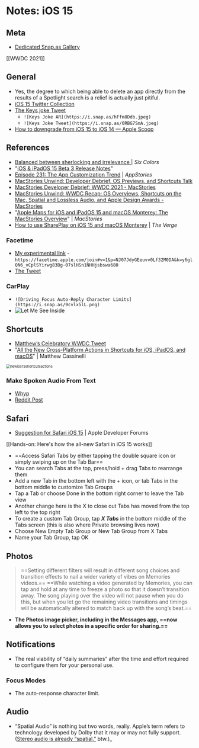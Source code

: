 # Notes: iOS 15

## Meta
* [Dedicated Snap.as Gallery](https://snap.as/extratone/ios15)

[[WWDC 2021]]

## General
* Yes, the degree to which being able to delete an app directly from the results of a Spotlight search is a relief is actually just pitiful.
* [iOS 15 Twitter Collection](https://twitter.com/NeoYokel/timelines/1411632131390984193)
* [The Keys joke Tweet](https://twitter.com/neoyokel/status/1401954704968536071)
	* `![Keys Joke AR](https://i.snap.as/hFfm8Ddb.jpeg)`
	* `![Keys Joke Tweet](https://i.snap.as/0RBG7SmA.jpeg)`
* [How to downgrade from iOS 15 to iOS 14 — Apple Scoop](https://applescoop.org/story/how-to-downgrade-from-ios-15-to-ios-14)

## References
* [Balanced between sherlocking and irrelevance ](https://sixcolors.com/post/2021/08/balanced-between-sherlocking-and-irrelevance/) | *Six Colors*
* "[iOS & iPadOS 15 Beta 3 Release Notes](https://developer.apple.com/documentation/ios-ipados-release-notes/ios-ipados-15-beta-release-notes)"
* [Episode 231: The App Customization Trend](https://appstories.net/episodes/231/) | _AppStories_
* [MacStories Unwind: Developer Debrief, OS Previews, and Shortcuts Talk](https://www.macstories.net/news/macstories-unwind-developer-debrief-os-previews-and-shortcuts-talk/)
* [MacStories Developer Debrief: WWDC 2021 - MacStories](https://www.macstories.net/stories/macstories-developer-debrief-wwdc-2021/)
* [MacStories Unwind: WWDC Recap: OS Overviews, Shortcuts on the Mac, Spatial and Lossless Audio, and Apple Design Awards - MacStories](https://www.macstories.net/news/macstories-unwind-wwdc-recap-os-overviews-shortcuts-on-the-mac-spatial-and-lossless-audio-and-apple-design-awards/)
*  "[Apple Maps for iOS and iPadOS 15 and macOS Monterey: The MacStories Overview](https://www.macstories.net/news/apple-maps-for-ios-and-ipados-15-and-macos-monterey-the-macstories-overview/)" | *MacStories*
* [How to use SharePlay on iOS 15 and macOS Monterey](https://www.theverge.com/22577178/shareplay-how-to-apple-facetime-ios-15-ipados-macos-monterey-apple-tv-video-music) | *The Verge*

### Facetime
* [My experimental link](https://facetime.apple.com/join#v=1&p=NJ07JdyGEeuvv0Lf32M0DA&k=y6glQN6_vCplSYirwg83Bg-07slHSn1NHHjsbswa680) - `https://facetime.apple.com/join#v=1&p=NJ07JdyGEeuvv0Lf32M0DA&k=y6glQN6_vCplSYirwg83Bg-07slHSn1NHHjsbswa680`
* [The Tweet](https://twitter.com/NeoYokel/status/1412965709701951495)

### CarPlay
* `![Driving Focus Auto-Reply Character Limits](https://i.snap.as/9cvlx5lL.png)`
* ![Let Me See Inside](https://i.snap.as/K1yZmcDI.png)

## Shortcuts

* [Matthew’s Celebratory WWDC Tweet](https://twitter.com/mattcassinelli/status/1401969109613441026?s=21)
*  "[All the New Cross-Platform Actions in Shortcuts for iOS, iPadOS, and macOS](https://www.matthewcassinelli.com/new-shortcuts-actions-ios-15/)" | Matthew Cassinelli

<img src="../../Dev/bilge/images/newios15shortcutsactions.jpg" alt="newios15shortcutsactions" style="zoom: 67%;" />

### Make Spoken Audio From Text

* [Whyp](https://whyp.it/t/make-spoken-audio-from-text-test-61843)
* [Reddit Post](https://www.reddit.com/r/iOSBeta/comments/okczun/finally_got_results_from_make_spoken_audio_from/h5724xa)

## Safari
* [Suggestion for Safari iOS 15](https://developer.apple.com/forums/thread/681880) | Apple Developer Forums

[[Hands-on: Here's how the all-new Safari in iOS 15 works]]

  * ==Access Safari Tabs by either tapping the double square icon or simply swiping up on the Tab Bar==
  * You can search Tabs at the top, press/hold + drag Tabs to rearrange them
  * Add a new Tab in the bottom left with the + icon, or tab Tabs in the bottom middle to customize Tab Groups
  * Tap a Tab or choose Done in the bottom right corner to leave the Tab view
  * Another change here is the X to close out Tabs has moved from the top left to the top right
 * To create a custom Tab Group, tap **_X Tabs_** in the bottom middle of the Tabs screen (this is also where Private browsing lives now)
  * Choose New Empty Tab Group or New Tab Group from X Tabs
  * Name your Tab Group, tap OK

## Photos
> ==Setting different filters will result in different song choices and transition effects to nail a wider variety of vibes on Memories videos.==
> ==While watching a video generated by Memories, you can tap and hold at any time to freeze a photo so that it doesn’t transition away. The song playing over the video will not pause when you do this, but when you let go the remaining video transitions and timings will be automatically altered to match back up with the song’s beat.==

* **The ‌Photos‌ image picker, including in the Messages app, ==now allows you to select photos in a specific order for sharing.==**

## Notifications
* The real viability of “daily summaries” after the time and effort required to configure them for your personal use.



### Focus Modes
* The auto-response character limit.

## Audio
* “Spatial Audio” is nothing but two words, really. Apple’s term refers to technology developed by Dolby that it may or may not fully support. ([Stereo audio is already “spatial,”](https://bilge.world/mono-audio-playback) btw.)_
